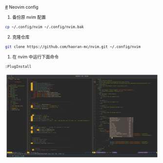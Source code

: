 [#](#) Neovim config

1. 备份原 nvim 配置

```bash
cp ~/.config/nvim ~/.config/nvim.bak
```

2. 克隆仓库

```bash
git clone https://github.com/haoran-mc/nvim.git ~/.config/nvim
```

1. 在 nvim 中运行下面命令

```bash
:PlugInstall
```

![example](./example.png)
